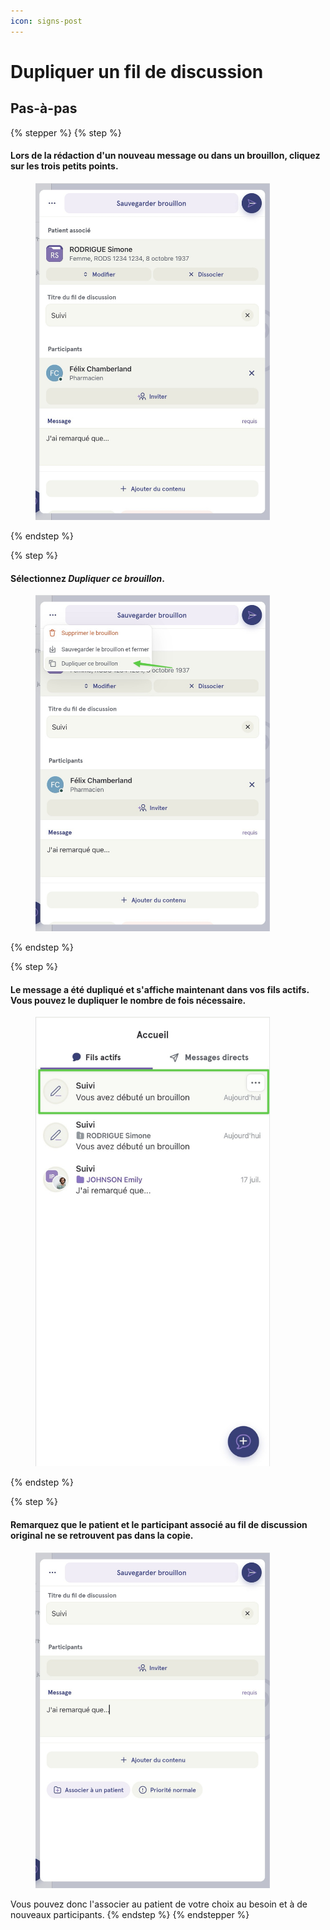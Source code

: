 ```yaml
---
icon: signs-post
---
```


# Dupliquer un fil de discussion

## Pas-à-pas

{% stepper %}
{% step %}
#### Lors de la rédaction d'un nouveau message ou dans un brouillon, cliquez sur les trois petits points.

<div align="left"><figure><img src="../../.gitbook/assets/Dupliquer un fil de discussion - Step 1.jpeg" alt="" width="375"><figcaption></figcaption></figure></div>
{% endstep %}

{% step %}
#### Sélectionnez _Dupliquer ce brouillon_.

<div align="left"><figure><img src="../../.gitbook/assets/Dupliquer un fil de discussion - Step 2.jpeg" alt="" width="375"><figcaption></figcaption></figure></div>
{% endstep %}

{% step %}
#### Le message a été dupliqué et s'affiche maintenant dans vos fils actifs. Vous pouvez le dupliquer le nombre de fois nécessaire.

<div align="left"><figure><img src="../../.gitbook/assets/Dupliquer un fil de discussion - Step 3.jpeg" alt="" width="375"><figcaption></figcaption></figure></div>
{% endstep %}

{% step %}
#### Remarquez que le patient et le participant associé au fil de discussion original ne se retrouvent pas dans la copie.

<div align="left"><figure><img src="../../.gitbook/assets/Dupliquer un fil de discussion - Step 4.jpeg" alt="" width="375"><figcaption></figcaption></figure></div>

Vous pouvez donc l'associer au patient de votre choix au besoin et à de nouveaux participants.
{% endstep %}
{% endstepper %}
